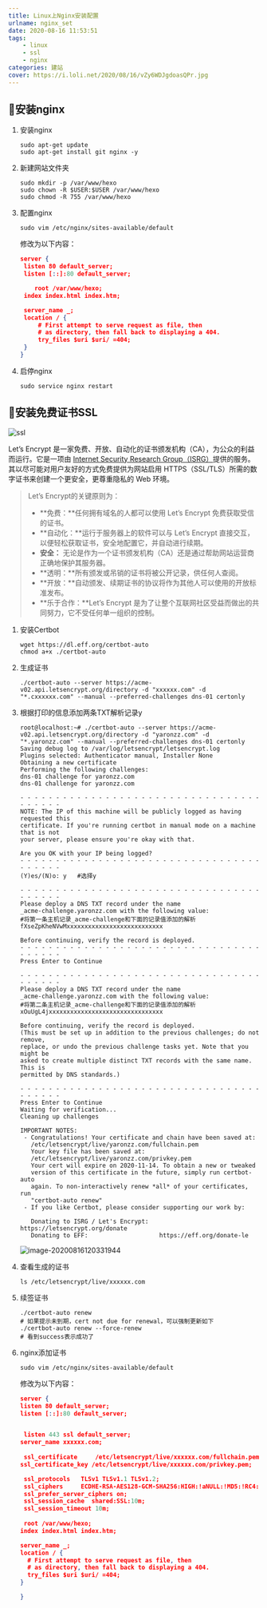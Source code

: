 ```yaml
---
title: Linux上Nginx安装配置 
urlname: nginx_set
date: 2020-08-16 11:53:51
tags: 
	- linux
	- ssl
	- nginx
categories: 建站
cover: https://i.loli.net/2020/08/16/vZy6WDJgdoasQPr.jpg
---
```


## 🎁安装nginx

1. 安装nginx

   ```shell
   sudo apt-get update
   sudo apt-get install git nginx -y
   ```

2. 新建网站文件夹

   ```shell
   sudo mkdir -p /var/www/hexo
   sudo chown -R $USER:$USER /var/www/hexo
   sudo chmod -R 755 /var/www/hexo
   ```
   
3. 配置nginx

   ```shell
   sudo vim /etc/nginx/sites-available/default
   ```

   修改为以下内容：

   ```json
   server {
   	listen 80 default_server;
   	listen [::]:80 default_server;
   
       root /var/www/hexo;
   	index index.html index.htm;
   
   	server_name _;
   	location / {
   		# First attempt to serve request as file, then
   		# as directory, then fall back to displaying a 404.
   		try_files $uri $uri/ =404;
   	}
   }
   ```

4. 启停nginx

   ```shell
   sudo service nginx restart
   ```


## 🎉安装免费证书SSL

![ssl](https://i.loli.net/2020/08/16/K5ypBhqJaWuOl97.jpg)

Let’s Encrypt 是一家免费、开放、自动化的证书颁发机构（CA），为公众的利益而运行。它是一项由 [Internet Security Research Group（ISRG）](https://www.abetterinternet.org/)提供的服务。其以尽可能对用户友好的方式免费提供为网站启用 HTTPS（SSL/TLS）所需的数字证书来创建一个更安全，更尊重隐私的 Web 环境。

> Let’s Encrypt的关键原则为：
>
> - **免费：**任何拥有域名的人都可以使用 Let’s Encrypt 免费获取受信的证书。
> - **自动化：**运行于服务器上的软件可以与 Let’s Encrypt 直接交互，以便轻松获取证书，安全地配置它，并自动进行续期。
> - **安全：** 无论是作为一个证书颁发机构（CA）还是通过帮助网站运营商正确地保护其服务器。
> - **透明：**所有颁发或吊销的证书将被公开记录，供任何人查阅。
> - **开放：**自动颁发、续期证书的协议将作为其他人可以使用的开放标准发布。
> - **乐于合作：**Let’s Encrypt 是为了让整个互联网社区受益而做出的共同努力，它不受任何单一组织的控制。

1. 安装Certbot

   ```shell
   wget https://dl.eff.org/certbot-auto
   chmod a+x ./certbot-auto
   ```

2. 生成证书

   ```shell
   ./certbot-auto --server https://acme-v02.api.letsencrypt.org/directory -d "xxxxxx.com" -d "*.cxxxxxx.com" --manual --preferred-challenges dns-01 certonly
   ```
   
3. 根据打印的信息添加两条TXT解析记录y

   ```shell
   root@localhost:~# ./certbot-auto --server https://acme-v02.api.letsencrypt.org/directory -d "yaronzz.com" -d "*.yaronzz.com" --manual --preferred-challenges dns-01 certonly
   Saving debug log to /var/log/letsencrypt/letsencrypt.log
   Plugins selected: Authenticator manual, Installer None
   Obtaining a new certificate
   Performing the following challenges:
   dns-01 challenge for yaronzz.com
   dns-01 challenge for yaronzz.com
   
   - - - - - - - - - - - - - - - - - - - - - - - - - - - - - - - - - - - - - - - -
   NOTE: The IP of this machine will be publicly logged as having requested this
   certificate. If you're running certbot in manual mode on a machine that is not
   your server, please ensure you're okay with that.
   
   Are you OK with your IP being logged?
   - - - - - - - - - - - - - - - - - - - - - - - - - - - - - - - - - - - - - - - -
   (Y)es/(N)o: y   #选择y
   
   - - - - - - - - - - - - - - - - - - - - - - - - - - - - - - - - - - - - - - - -
   Please deploy a DNS TXT record under the name
   _acme-challenge.yaronzz.com with the following value:
   #将第一条主机记录_acme-challenge和下面的记录值添加的解析
   fXseZpKheNVwMxxxxxxxxxxxxxxxxxxxxxxxxxxx 
   
   Before continuing, verify the record is deployed.
   - - - - - - - - - - - - - - - - - - - - - - - - - - - - - - - - - - - - - - - -
   Press Enter to Continue
   
   - - - - - - - - - - - - - - - - - - - - - - - - - - - - - - - - - - - - - - - -
   Please deploy a DNS TXT record under the name
   _acme-challenge.yaronzz.com with the following value:
   #将第二条主机记录_acme-challenge和下面的记录值添加的解析
   xOuUgL4jxxxxxxxxxxxxxxxxxxxxxxxxxxxxxxxx
   
   Before continuing, verify the record is deployed.
   (This must be set up in addition to the previous challenges; do not remove,
   replace, or undo the previous challenge tasks yet. Note that you might be
   asked to create multiple distinct TXT records with the same name. This is
   permitted by DNS standards.)
   
   - - - - - - - - - - - - - - - - - - - - - - - - - - - - - - - - - - - - - - - -
   Press Enter to Continue
   Waiting for verification...
   Cleaning up challenges
   
   IMPORTANT NOTES:
    - Congratulations! Your certificate and chain have been saved at:
      /etc/letsencrypt/live/yaronzz.com/fullchain.pem
      Your key file has been saved at:
      /etc/letsencrypt/live/yaronzz.com/privkey.pem
      Your cert will expire on 2020-11-14. To obtain a new or tweaked
      version of this certificate in the future, simply run certbot-auto
      again. To non-interactively renew *all* of your certificates, run
      "certbot-auto renew"
    - If you like Certbot, please consider supporting our work by:
   
      Donating to ISRG / Let's Encrypt:   https://letsencrypt.org/donate
      Donating to EFF:                    https://eff.org/donate-le
   ```

   ![image-20200816120331944](https://i.loli.net/2020/08/16/RfecFn1uW7SUD2P.png)

4. 查看生成的证书

   ```shell
   ls /etc/letsencrypt/live/xxxxxx.com
   ```

5. 续签证书

   ```shell
   ./certbot-auto renew
   # 如果提示未到期，cert not due for renewal，可以强制更新如下
   ./certbot-auto renew --force-renew
   # 看到success表示成功了
   ```

6. nginx添加证书

   ```shell
   sudo vim /etc/nginx/sites-available/default
   ```

      修改为以下内容：

      ```json
   server {
   	listen 80 default_server;
   	listen [::]:80 default_server;
   
   
       listen 443 ssl default_server;
   	server_name xxxxxx.com;
       
       ssl_certificate     /etc/letsencrypt/live/xxxxxx.com/fullchain.pem;
   	ssl_certificate_key /etc/letsencrypt/live/xxxxxx.com/privkey.pem;
   
       ssl_protocols   TLSv1 TLSv1.1 TLSv1.2;
       ssl_ciphers     ECDHE-RSA-AES128-GCM-SHA256:HIGH:!aNULL:!MD5:!RC4:!DHE;
       ssl_prefer_server_ciphers on;
       ssl_session_cache  shared:SSL:10m;
       ssl_session_timeout 10m;
       	
       root /var/www/hexo;
   	index index.html index.htm;
   
   	server_name _;
   	location / {
   		# First attempt to serve request as file, then
   		# as directory, then fall back to displaying a 404.
   		try_files $uri $uri/ =404;
   	}
   
   }
      ```
